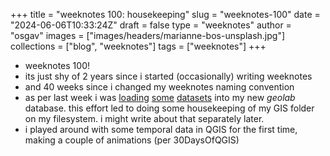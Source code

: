 
+++
title = "weeknotes 100: housekeeping"
slug = "weeknotes-100"
date = "2024-06-06T10:33:24Z"
draft = false
type = "weeknotes"
author = "osgav"
images = ["images/headers/marianne-bos-unsplash.jpg"]
collections = ["blog", "weeknotes"]
tags = ["weeknotes"]
+++

- weeknotes 100!
- its just shy of 2 years since i started (occasionally) writing weeknotes
- and 40 weeks since i changed my weeknotes naming convention
- as per last week i was [loading](/lab/dataset-global-powerplants.html) [some](/lab/dataset-os-addressbase.html) [datasets](/lab/dataset-supermarket-retail-points.html) into my new *geolab* database. this effort led to doing some housekeeping of my GIS folder on my filesystem. i might write about that separately later. 
- i played around with some temporal data in QGIS for the first time, making a couple of animations (per 30DaysOfQGIS)

<!--more-->
